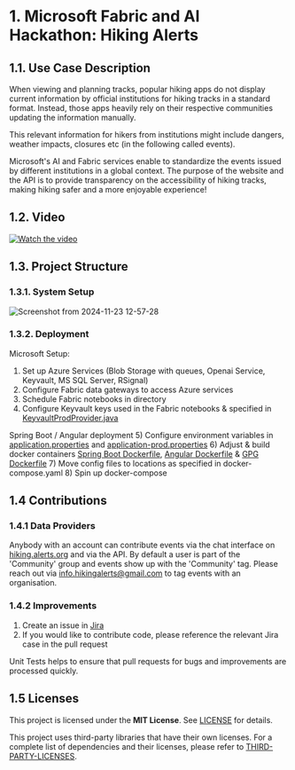 # 1. Microsoft Fabric and AI Hackathon: Hiking Alerts

## 1.1. Use Case Description
When viewing and planning tracks, popular hiking apps do not display current information by official institutions for hiking tracks in a standard format. Instead, those apps heavily rely on their respective communities updating the information manually.

This relevant information for hikers from institutions might include dangers, weather impacts, closures etc (in the following called events).

Microsoft's AI and Fabric services enable to standardize the events issued by different institutions in a global context. The purpose of the website and the API is to provide transparency on the accessibility of hiking tracks, making hiking safer and a more enjoyable experience!

## 1.2. Video
[![Watch the video](https://img.youtube.com/vi/QYnjiuvA630/0.jpg)](https://www.youtube.com/watch?v=QYnjiuvA630)

## 1.3. Project Structure
### 1.3.1. System Setup
![Screenshot from 2024-11-23 12-57-28](https://github.com/user-attachments/assets/2bfca025-da49-47f6-90d1-b0023bc5b01f)

### 1.3.2. Deployment

Microsoft Setup:
1) Set up Azure Services (Blob Storage with queues, Openai Service, Keyvault, MS SQL Server, RSignal)
2) Configure Fabric data gateways to access Azure services
3) Schedule Fabric notebooks in directory
4) Configure Keyvault keys used in the Fabric notebooks & specified in [KeyvaultProdProvider.java](https://github.com/lukas8920/hikealerts/blob/main/spring-boot/src/main/java/org/hikingdev/microsoft_hackathon/security/keyvault/KeyVaultProdProvider.java)

Spring Boot / Angular deployment
5) Configure environment variables in [application.properties](https://github.com/lukas8920/hikealerts/blob/main/spring-boot/src/main/resources/application.properties) and [application-prod.properties](https://github.com/lukas8920/hikealerts/blob/main/spring-boot/src/main/resources/application-prod.properties)
6) Adjust & build docker containers [Spring Boot Dockerfile](https://github.com/lukas8920/hikealerts/tree/main/spring-boot), [Angular Dockerfile](https://github.com/lukas8920/hikealerts/tree/main/angular) & [GPG Dockerfile](https://github.com/lukas8920/hikealerts/tree/main/gpg)
7) Move config files to locations as specified in docker-compose.yaml
8) Spin up docker-compose

## 1.4 Contributions
### 1.4.1 Data Providers
Anybody with an account can contribute events via the chat interface on [hiking.alerts.org](hiking.alerts.org) and via the API.
By default a user is part of the 'Community' group and events show up with the 'Community' tag. Please reach out via info.hikingalerts@gmail.com to tag events with an organisation.

### 1.4.2 Improvements
1) Create an issue in [Jira](https://hiking-alerts.atlassian.net/jira/software/projects/CCS/boards/1)
2) If you would like to contribute code, please reference the relevant Jira case in the pull request

Unit Tests helps to ensure that pull requests for bugs and improvements are processed quickly.

## 1.5 Licenses
This project is licensed under the **MIT License**. See [LICENSE](https://github.com/lukas8920/hikealerts/blob/main/LICENSE) for details.

This project uses third-party libraries that have their own licenses. For a complete list of dependencies and their licenses, please refer to [THIRD-PARTY-LICENSES](https://github.com/lukas8920/hikealerts/blob/main/THIRD-PARTY-LICENSES).
